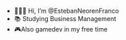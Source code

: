 - 🙋🏻‍♂️ Hi, I’m @EstebanNeorenFranco
- 📚 Studying Business Management
- 🎮Also gamedev in my free time
